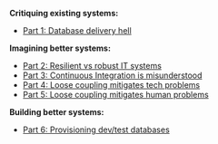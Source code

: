 **Critiquing existing systems:**

- [Part 1: Database delivery hell](blog/2021-09/safe-schema-updates-1-delivery-hell/index.md)

**Imagining better systems:**

- [Part 2: Resilient vs robust IT systems](blog/2021-09/safe-schema-updates-2-resilience-vs-robustness/index.md)
- [Part 3: Continuous Integration is misunderstood](blog/2021-09/safe-schema-updates-3-ci-is-misunderstood/index.md)
- [Part 4: Loose coupling mitigates tech problems](blog/2021-09/safe-schema-updates-4-loose-coupling-mitigates-tech-problems/index.md)
- [Part 5: Loose coupling mitigates human problems](/blog/2021-10/safe-schema-updates-5-loose-coupling-mitigates-human-problems/index.md)

**Building better systems:**

- [Part 6: Provisioning dev/test databases](/blog/2021-10/safe-schema-updates-6-provisioning-databases/index.md)
